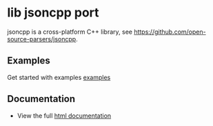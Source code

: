 # lib jsoncpp port

jsoncpp is a cross-platform C++ library, see https://github.com/open-source-parsers/jsoncpp.

## Examples

Get started with examples [examples](https://github.com/open-source-parsers/jsoncpp/tree/1.9.5/example)

## Documentation

* View the full [html documentation](http://open-source-parsers.github.io/jsoncpp-docs/doxygen/index.html)
